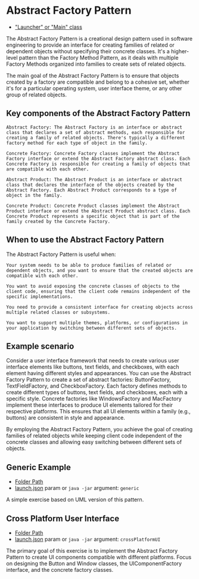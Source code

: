 # Abstract Factory Pattern

- ["Launcher" or "Main" class](./src/main/java/it/gb/AbstractFactoryPattern.java)

The Abstract Factory Pattern is a creational design pattern used in software engineering to provide an interface for creating families of related or dependent objects without specifying their concrete classes. It's a higher-level pattern than the Factory Method Pattern, as it deals with multiple Factory Methods organized into families to create sets of related objects.

The main goal of the Abstract Factory Pattern is to ensure that objects created by a factory are compatible and belong to a cohesive set, whether it's for a particular operating system, user interface theme, or any other group of related objects.

## Key components of the Abstract Factory Pattern

    Abstract Factory: The Abstract Factory is an interface or abstract class that declares a set of abstract methods, each responsible for creating a family of related objects. There's typically a different factory method for each type of object in the family.

    Concrete Factory: Concrete Factory classes implement the Abstract Factory interface or extend the Abstract Factory abstract class. Each Concrete Factory is responsible for creating a family of objects that are compatible with each other.

    Abstract Product: The Abstract Product is an interface or abstract class that declares the interface of the objects created by the Abstract Factory. Each Abstract Product corresponds to a type of object in the family.

    Concrete Product: Concrete Product classes implement the Abstract Product interface or extend the Abstract Product abstract class. Each Concrete Product represents a specific object that is part of the family created by the Concrete Factory.

## When to use the Abstract Factory Pattern

The Abstract Factory Pattern is useful when:

    Your system needs to be able to produce families of related or dependent objects, and you want to ensure that the created objects are compatible with each other.

    You want to avoid exposing the concrete classes of objects to the client code, ensuring that the client code remains independent of the specific implementations.

    You need to provide a consistent interface for creating objects across multiple related classes or subsystems.

    You want to support multiple themes, platforms, or configurations in your application by switching between different sets of objects.

## Example scenario

Consider a user interface framework that needs to create various user interface elements like buttons, text fields, and checkboxes, with each element having different styles and appearances. You can use the Abstract Factory Pattern to create a set of abstract factories: ButtonFactory, TextFieldFactory, and CheckboxFactory. Each factory defines methods to create different types of buttons, text fields, and checkboxes, each with a specific style. Concrete factories like WindowsFactory and MacFactory implement these interfaces to produce UI elements tailored for their respective platforms. This ensures that all UI elements within a family (e.g., buttons) are consistent in style and appearance.

By employing the Abstract Factory Pattern, you achieve the goal of creating families of related objects while keeping client code independent of the concrete classes and allowing easy switching between different sets of objects.

## Generic Example

- [Folder Path](./src/main/java/it/gb/generic)
- [launch.json](../../.vscode/launch.json) param or `java -jar` argument: `generic`

A simple exercise based on UML version of this pattern.

## Cross Platform User Interface

- [Folder Path](./src/main/java/it/gb/crossPlatformUI)
- [launch.json](../../.vscode/launch.json) param or `java -jar` argument: `crossPlatformUI`

The primary goal of this exercise is to implement the Abstract Factory Pattern to create UI components compatible with different platforms. Focus on designing the Button and Window classes, the UIComponentFactory interface, and the concrete factory classes.
